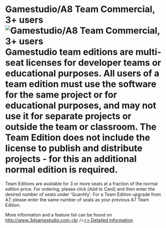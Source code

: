 # Gamestudio/A8 Team Commercial, 3+ users<br />![Gamestudio/A8 Team Commercial, 3+ users](https://mycommerce.akamaized.net/api/pimages/P300163602/BIG/300163602.JPG)<br />Gamestudio team editions are multi-seat licenses for developer teams or educational purposes. All users of a team edition must use the software for the same project or for educational purposes, and may not use it for separate projects or outside the team or classroom. The Team Edition does not include the license to publish and distribute projects - for this an additional normal edition is required.

Team Editions are available for 3 or more seats at a fraction of the normal edition price. For ordering, please click [Add to Card] and then enter the desired number of seats under 'Quantity'. For a Team Edition upgrade from A7, please enter the same number of seats as your previous A7 Team Edition.

More information and a feature list can be found on http://www.3dgamestudio.com.<br />[>> Detailed information](https://secure.shareit.com/shareit/product.html?productid=300163602&affiliateid=200057808)